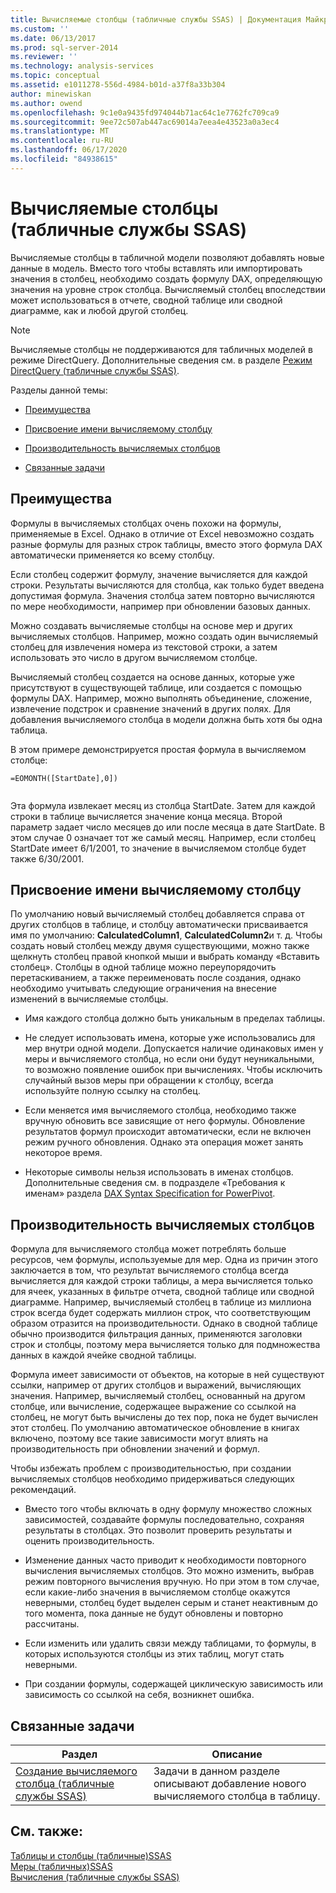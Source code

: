 ```yaml
---
title: Вычисляемые столбцы (табличные службы SSAS) | Документация Майкрософт
ms.custom: ''
ms.date: 06/13/2017
ms.prod: sql-server-2014
ms.reviewer: ''
ms.technology: analysis-services
ms.topic: conceptual
ms.assetid: e1011278-556d-4984-b01d-a37f8a33b304
author: minewiskan
ms.author: owend
ms.openlocfilehash: 9c1e0a9435fd974044b71ac64c1e7762fc709ca9
ms.sourcegitcommit: 9ee72c507ab447ac69014a7eea4e43523a0a3ec4
ms.translationtype: MT
ms.contentlocale: ru-RU
ms.lasthandoff: 06/17/2020
ms.locfileid: "84938615"
---
```

# <a name="calculated-columns-ssas-tabular"></a>Вычисляемые столбцы (табличные службы SSAS)
  Вычисляемые столбцы в табличной модели позволяют добавлять новые данные в модель. Вместо того чтобы вставлять или импортировать значения в столбец, необходимо создать формулу DAX, определяющую значения на уровне строк столбца. Вычисляемый столбец впоследствии может использоваться в отчете, сводной таблице или сводной диаграмме, как и любой другой столбец.  
  
> [!NOTE]  
>  Вычисляемые столбцы не поддерживаются для табличных моделей в режиме DirectQuery. Дополнительные сведения см. в разделе [Режим DirectQuery (табличные службы SSAS)](directquery-mode-ssas-tabular.md).  
  
 Разделы данной темы:  
  
-   [Преимущества](#bkmk_understanding)  
  
-   [Присвоение имени вычисляемому столбцу](#bkmk_naming)  
  
-   [Производительность вычисляемых столбцов](#bkmk_perf)  
  
-   [Связанные задачи](#bkmk_rel_tasks)  
  
##  <a name="benefits"></a><a name="bkmk_understanding"></a> Преимущества  
 Формулы в вычисляемых столбцах очень похожи на формулы, применяемые в Excel. Однако в отличие от Excel невозможно создать разные формулы для разных строк таблицы, вместо этого формула DAX автоматически применяется ко всему столбцу.  
  
 Если столбец содержит формулу, значение вычисляется для каждой строки. Результаты вычисляются для столбца, как только будет введена допустимая формула. Значения столбца затем повторно вычисляются по мере необходимости, например при обновлении базовых данных.  
  
 Можно создавать вычисляемые столбцы на основе мер и других вычисляемых столбцов. Например, можно создать один вычисляемый столбец для извлечения номера из текстовой строки, а затем использовать это число в другом вычисляемом столбце.  
  
 Вычисляемый столбец создается на основе данных, которые уже присутствуют в существующей таблице, или создается с помощью формулы DAX. Например, можно выполнять объединение, сложение, извлечение подстрок и сравнение значений в других полях. Для добавления вычисляемого столбца в модели должна быть хотя бы одна таблица.  
  
 В этом примере демонстрируется простая формула в вычисляемом столбце:  
  
```  
=EOMONTH([StartDate],0])  
  
```  
  
 Эта формула извлекает месяц из столбца StartDate. Затем для каждой строки в таблице вычисляется значение конца месяца. Второй параметр задает число месяцев до или после месяца в дате StartDate. В этом случае 0 означает тот же самый месяц. Например, если столбец StartDate имеет 6/1/2001, то значение в вычисляемом столбце будет также 6/30/2001.  
  
##  <a name="naming-a-calculated-column"></a><a name="bkmk_naming"></a>Присвоение имени вычисляемому столбцу  
 По умолчанию новый вычисляемый столбец добавляется справа от других столбцов в таблице, и столбцу автоматически присваивается имя по умолчанию: **CalculatedColumn1**, **CalculatedColumn2**и т. д. Чтобы создать новый столбец между двумя существующими, можно также щелкнуть столбец правой кнопкой мыши и выбрать команду «Вставить столбец». Столбцы в одной таблице можно переупорядочить перетаскиванием, а также переименовать после создания, однако необходимо учитывать следующие ограничения на внесение изменений в вычисляемые столбцы.  
  
-   Имя каждого столбца должно быть уникальным в пределах таблицы.  
  
-   Не следует использовать имена, которые уже использовались для мер внутри одной модели. Допускается наличие одинаковых имен у меры и вычисляемого столбца, но если они будут неуникальными, то возможно появление ошибок при вычислениях. Чтобы исключить случайный вызов меры при обращении к столбцу, всегда используйте полную ссылку на столбец.  
  
-   Если меняется имя вычисляемого столбца, необходимо также вручную обновить все зависящие от него формулы. Обновление результатов формул происходит автоматически, если не включен режим ручного обновления. Однако эта операция может занять некоторое время.  
  
-   Некоторые символы нельзя использовать в именах столбцов. Дополнительные сведения см. в подразделе «Требования к именам» раздела [DAX Syntax Specification for PowerPivot](/dax/dax-syntax-reference).  
  
##  <a name="performance-of-calculated-columns"></a><a name="bkmk_perf"></a>Производительность вычисляемых столбцов  
 Формула для вычисляемого столбца может потреблять больше ресурсов, чем формулы, используемые для мер. Одна из причин этого заключается в том, что результат вычисляемого столбца всегда вычисляется для каждой строки таблицы, а мера вычисляется только для ячеек, указанных в фильтре отчета, сводной таблице или сводной диаграмме. Например, вычисляемый столбец в таблице из миллиона строк всегда будет содержать миллион строк, что соответствующим образом отразится на производительности. Однако в сводной таблице обычно производится фильтрация данных, применяются заголовки строк и столбцы, поэтому мера вычисляется только для подмножества данных в каждой ячейке сводной таблицы.  
  
 Формула имеет зависимости от объектов, на которые в ней существуют ссылки, например от других столбцов и выражений, вычисляющих значения. Например, вычисляемый столбец, основанный на другом столбце, или вычисление, содержащее выражение со ссылкой на столбец, не могут быть вычислены до тех пор, пока не будет вычислен этот столбец. По умолчанию автоматическое обновление в книгах включено, поэтому все такие зависимости могут влиять на производительность при обновлении значений и формул.  
  
 Чтобы избежать проблем с производительностью, при создании вычисляемых столбцов необходимо придерживаться следующих рекомендаций.  
  
-   Вместо того чтобы включать в одну формулу множество сложных зависимостей, создавайте формулы последовательно, сохраняя результаты в столбцах. Это позволит проверить результаты и оценить производительность.  
  
-   Изменение данных часто приводит к необходимости повторного вычисления вычисляемых столбцов. Это можно изменить, выбрав режим повторного вычисления вручную. Но при этом в том случае, если какие-либо значения в вычисляемом столбце окажутся неверными, столбец будет выделен серым и станет неактивным до того момента, пока данные не будут обновлены и повторно рассчитаны.  
  
-   Если изменить или удалить связи между таблицами, то формулы, в которых используются столбцы из этих таблиц, могут стать неверными.  
  
-   При создании формулы, содержащей циклическую зависимость или зависимость со ссылкой на себя, возникнет ошибка.  
  
##  <a name="related-tasks"></a><a name="bkmk_rel_tasks"></a> Связанные задачи  
  
|Раздел|Описание|  
|-----------|-----------------|  
|[Создание вычисляемого столбца (табличные службы SSAS)](ssas-calculated-columns-create-a-calculated-column.md)|Задачи в данном разделе описывают добавление нового вычисляемого столбца в таблицу.|  
  
## <a name="see-also"></a>См. также:  
 [Таблицы и столбцы &#40;табличные&#41;SSAS](tables-and-columns-ssas-tabular.md)   
 [Меры &#40;табличных&#41;SSAS](measures-ssas-tabular.md)   
 [Вычисления (табличные службы SSAS)](calculations-ssas-tabular.md)  
  
  
